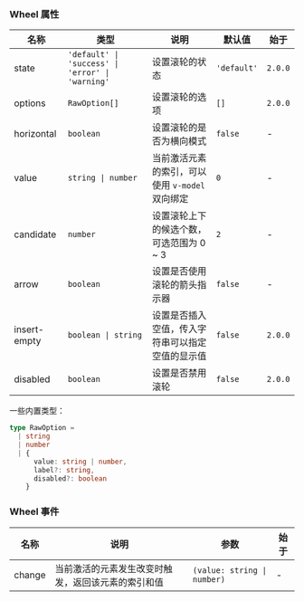 ### Wheel 属性

| 名称         | 类型                                             | 说明                                             | 默认值      | 始于    |
| ------------ | ------------------------------------------------ | ------------------------------------------------ | ----------- | ------- |
| state        | `'default' \| 'success' \| 'error' \| 'warning'` | 设置滚轮的状态                                   | `'default'` | `2.0.0` |
| options      | `RawOption[]`                                    | 设置滚轮的选项                                   | `[]`        | `2.0.0` |
| horizontal   | `boolean`                                        | 设置滚轮的是否为横向模式                         | `false`     | -       |
| value        | `string \| number`                               | 当前激活元素的索引，可以使用 `v-model` 双向绑定  | `0`         | -       |
| candidate    | `number`                                         | 设置滚轮上下的候选个数，可选范围为 0 ~ 3         | `2`         | -       |
| arrow        | `boolean`                                        | 设置是否使用滚轮的箭头指示器                     | `false`     | -       |
| insert-empty | `boolean \| string`                              | 设置是否插入空值，传入字符串可以指定空值的显示值 | `false`     | `2.0.0` |
| disabled     | `boolean`                                        | 设置是否禁用滚轮                                 | `false`     | `2.0.0` |

一些内置类型：

```ts
type RawOption =
  | string
  | number
  | {
      value: string | number,
      label?: string,
      disabled?: boolean
    }
```

### Wheel 事件

| 名称   | 说明                                               | 参数                        | 始于 |
| ------ | -------------------------------------------------- | --------------------------- | ---- |
| change | 当前激活的元素发生改变时触发，返回该元素的索引和值 | `(value: string \| number)` | -    |
